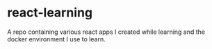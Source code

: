 # react-learning
A repo containing various react apps I created while learning and the docker environment I use to learn.
